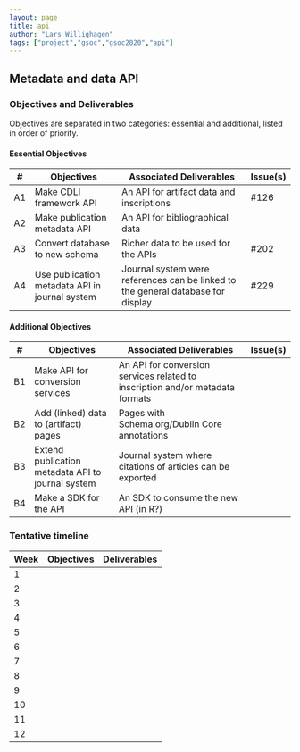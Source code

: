```yaml
---
layout: page
title: api
author: "Lars Willighagen"
tags: ["project","gsoc","gsoc2020","api"]
---
```


## Metadata and data API

### Objectives and Deliverables
Objectives are separated in two categories: essential and additional, listed in order of priority.

#### Essential Objectives

| \# | Objectives | Associated Deliverables | Issue(s) |  
|----|------------|-------------------------|----------|  
| A1 | Make CDLI framework API | An API for artifact data and inscriptions | #126 |  
| A2 | Make publication metadata API | An API for bibliographical data |   	|  
| A3 | Convert database to new schema | Richer data to be used for the APIs | #202	|  
| A4 | Use publication metadata API in journal system | Journal system were references can be linked to the general database for display | #229 |  

#### Additional Objectives

| \# | Objectives | Associated Deliverables | Issue(s) |  
|----|------------|-------------------------|----------|  
| B1 | Make API for conversion services | An API for conversion services related to inscription and/or metadata formats |   	|  
| B2 | Add (linked) data to (artifact) pages | Pages with Schema.org/Dublin Core annotations |   	|  
| B3 | Extend publication metadata API to journal system | Journal system where citations of articles can be exported |  |
| B4 | Make a SDK for the API | An SDK to consume the new API (in R?) |  |

### Tentative timeline  

| Week | Objectives | Deliverables |  
|----|---|---|  
|  1 |   |   |  
|  2 |   |   |  
|  3 |   |   |  
|  4 |   |   |  
|  5 |   |   |  
|  6 |   |   |  
|  7 |   |   |  
|  8 |   |   |  
|  9 |   |   |  
| 10 |   |   |  
| 11 |   |   |  
| 12 |   |   |  
